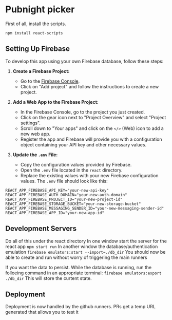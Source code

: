 # Pubnight picker
First of all, install the scripts.

`npm install react-scripts`


## Setting Up Firebase

To develop this app using your own Firebase database, follow these steps:

1. **Create a Firebase Project:**
   - Go to the [Firebase Console](https://console.firebase.google.com/).
   - Click on "Add project" and follow the instructions to create a new project.

2. **Add a Web App to the Firebase Project:**
   - In the Firebase Console, go to the project you just created.
   - Click on the gear icon next to "Project Overview" and select "Project settings".
   - Scroll down to "Your apps" and click on the `</>` (Web) icon to add a new web app.
   - Register the app and Firebase will provide you with a configuration object containing your API key and other necessary values.

3. **Update the `.env` File:**
   - Copy the configuration values provided by Firebase.
   - Open the `.env` file located in the `react` directory.
   - Replace the existing values with your new Firebase configuration values. The `.env` file should look like this:

```properties
REACT_APP_FIREBASE_API_KEY="your-new-api-key"
REACT_APP_FIREBASE_AUTH_DOMAIN="your-new-auth-domain"
REACT_APP_FIREBASE_PROJECT_ID="your-new-project-id"
REACT_APP_FIREBASE_STORAGE_BUCKET="your-new-storage-bucket"
REACT_APP_FIREBASE_MESSAGING_SENDER_ID="your-new-messaging-sender-id"
REACT_APP_FIREBASE_APP_ID="your-new-app-id"
```


## Development Servers

<!-- npm install -g firebase-tools
firebase init -->
Do all of this under the react directory
In one window start the server for the react app
`npm start run`
In another window the database/authentication emulation
`firebase emulators:start --import=./db_dir`
You should now be able to create and run without worry of triggering the main runners

If you want the data to persist. While the database is running, run the folloeing command in an appropriate terminal:
`firebase emulators:export ./db_dir`
This will store the curtent state.

## Deployment
Deployment is now handled by the github runners.
PRs get a temp URL generated that allows you to test it
<!-- # After Changes to deploy it
npm run build  
firebase deploy -->